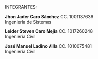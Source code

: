 INTEGRANTES:

**Jhon Jader Caro Sánchez**	CC. 1001137636  
Ingeniería de Sistemas

**Leider Steven Caro Mejía**	CC. 1017260248              
Ingeniería Civil

**José Manuel Ladino Villa**	 CC. 1010075481           
Ingeniería Civil

